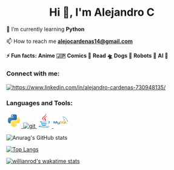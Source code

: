 <h1 align="center">Hi 👋, I'm Alejandro C</h1>

🔭  I’m currently learning **Python**

📫  How to reach me **alejocardenas14@gmail.com**

**⚡ Fun facts:** 
**Anime 🇯🇵** 
**Comics 🎯**
**Read 🛸**
**Dogs 🐶**
**Robots 🤖**
**AI 👾**


<h3 align="left">Connect with me:</h3>
<p align="left">
<a href="https://www.linkedin.com/in/alejandro-cardenas-730948135/" target="blank"><img align="center" src="https://raw.githubusercontent.com/rahuldkjain/github-profile-readme-generator/master/src/images/icons/Social/linked-in-alt.svg" alt="https://www.linkedin.com/in/alejandro-cardenas-730948135/" height="30" width="40" /></a>
</p>



<h3 align="left">Languages and Tools:</h3>
<p align="left"> <a href="https://www.python.org" target="_blank"> <img src="https://raw.githubusercontent.com/devicons/devicon/master/icons/python/python-original.svg" alt="python" width="40" height="40"/> </a>  <a href="https://git-scm.com/" target="_blank"> <img src="https://www.vectorlogo.zone/logos/git-scm/git-scm-icon.svg" alt="git" width="40" height="40"/> </a> <a href="https://www.java.com" target="_blank"> <img src="https://raw.githubusercontent.com/devicons/devicon/master/icons/java/java-original.svg" alt="java" width="40" height="40"/> </a> <a href="https://www.mysql.com/" target="_blank"> <img src="https://raw.githubusercontent.com/devicons/devicon/master/icons/mysql/mysql-original-wordmark.svg" alt="mysql" width="40" height="40"/> </a> </p>

![Anurag's GitHub stats](https://github-readme-stats.vercel.app/api?username=AlejandroCardenas13&show_icons=true&theme=dark)

[![Top Langs](https://github-readme-stats.vercel.app/api/top-langs/?username=AlejandroCardenas13&theme=dark)](https://github.com/anuraghazra/github-readme-stats)

[![willianrod's wakatime stats](https://github-readme-stats.vercel.app/api/wakatime?username=alejandrocardenas13&theme=dark)](https://github.com/anuraghazra/github-readme-stats)
